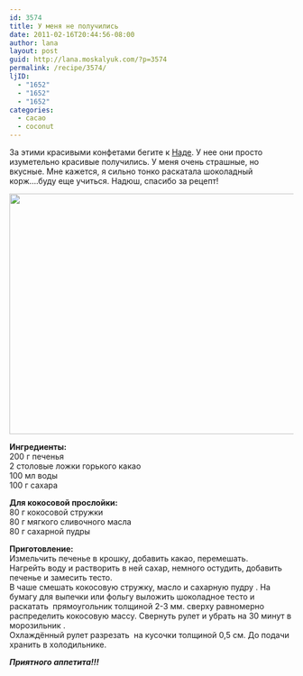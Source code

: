 ```yaml
---
id: 3574
title: У меня не получились
date: 2011-02-16T20:44:56-08:00
author: lana
layout: post
guid: http://lana.moskalyuk.com/?p=3574
permalink: /recipe/3574/
ljID:
  - "1652"
  - "1652"
  - "1652"
categories:
  - cacao
  - coconut
---
```

За этими красивыми конфетами бегите к [Наде](http://from-turkey.livejournal.com/22905.html). У нее они просто изуметельно красивые получились. У меня очень страшные, но вкусные. Мне кажется, я сильно тонко раскатала шоколадный корж&#8230;.буду еще учиться. Надюш, спасибо за рецепт!

<img loading="lazy" class="alignnone" title="candy" src="http://farm6.static.flickr.com/5051/5452711094_99285fc094_z.jpg" alt="" width="640" height="427" /> 

**Ингредиенты:**  
200 г печенья  
2 столовые ложки горького какао  
100 мл воды  
100 г сахара

**Для кокосовой прослойки:**  
80 г кокосовой стружки  
80 г мягкого сливочного масла  
80 г сахарной пудры

**Приготовление:**  
Измельчить печенье в крошку, добавить какао, перемешать.  
Нагрейть воду и растворить в ней сахар, немного остудить, добавить печенье и замесить тесто.  
В чаше смешать кокосовую стружку, масло и сахарную пудру . На бумагу для выпечки или фольгу выложить шоколадное тесто и раскатать  прямоугольник толщиной 2-3 мм. сверху равномерно распределить кокосовую массу. Свернуть рулет и убрать на 30 минут в морозильник .  
Охлаждённый рулет разрезать  на кусочки толщиной 0,5 см. До подачи хранить в холодильнике.

_**Приятного аппетита!!!**_